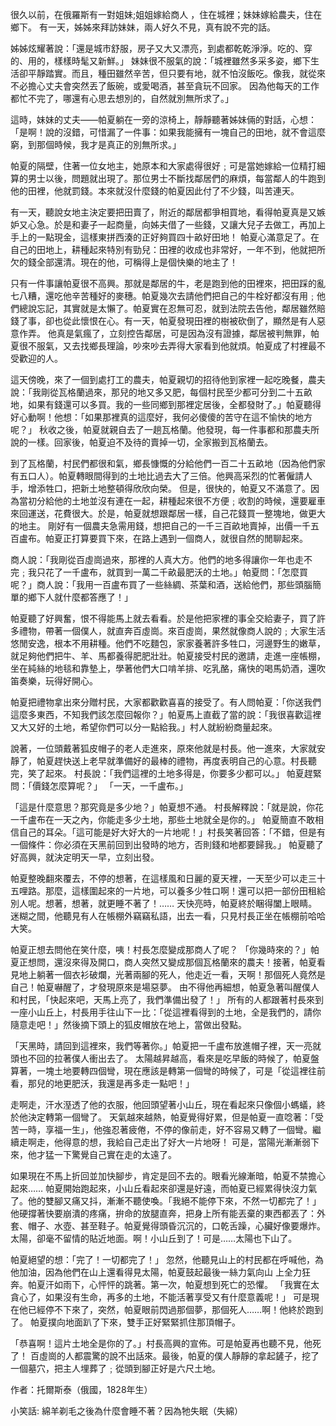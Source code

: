 很久以前，在俄羅斯有一對姐妹;姐姐嫁給商人 ，住在城裡；妹妹嫁給農夫，住在鄉下。 有一天，姊姊來拜訪妹妹，兩人好久不見，真有說不完的話。 

  姊姊炫耀著說：「還是城市舒服，房子又大又漂亮，到處都乾乾淨淨。吃的、穿的、用的，樣樣時髦又新鮮。」 妹妹很不服氣的說：「城裡雖然多采多姿，鄉下生活卻平靜踏實。而且，種田雖然辛苦，但只要有地，就不怕沒飯吃。像我，就從來不必擔心丈夫會突然丟了飯碗，或愛喝酒，甚至貪玩不回家。 因為他每天的工作都忙不完了，哪還有心思去想別的，自然就別無所求了。」 

 這時，妹妹的丈夫——帕夏躺在一旁的涼椅上，靜靜聽著姊妹倆的對話，心想：「是啊！說的沒錯，可惜漏了一件事：如果我能擁有一塊自己的田地，就不會這麼窮，到那個時候，我才是真正的別無所求。」

帕夏的隔壁，住著一位女地主，她原本和大家處得很好﹔可是當她嫁給一位精打細算的男士以後，問題就出現了。那位男士不斷找鄰居們的麻煩，每當鄰人的牛跑到他的田裡，他就罰錢。本來就沒什麼錢的帕夏因此付了不少錢，叫苦連天。

有一天，聽說女地主決定要把田賣了，附近的鄰居都爭相買地，看得帕夏真是又嫉妒又心急。於是和妻子一起商量，向姊夫借了一些錢，又讓大兒子去做工，再加上手上的一點現金，這樣東拼西湊的正好夠買四十畝好田地！
帕夏心滿意足了。在自己的田地上，耕種起來特別有勁兒：田裡的收成也非常好，一年不到，他就把所欠的錢全部還清。現在的他，可稱得上是個快樂的地主了！

只有一件事讓帕夏很不高興。那就是鄰居的牛，老是跑到他的田裡來，把田踩的亂七八糟，還吃他辛苦種好的麥穗。帕夏幾次去請他們把自己的牛栓好都沒有用﹔他們總說忘記，其實就是太懶了。帕夏實在忍無可忍，就到法院去告他，鄰居雖然賠錢了事，卻也從此懷恨在心。有一天，帕夏發現田裡的樹被砍倒了，顯然是有人惡意作弄。
他真是氣瘋了，立刻控告鄰居，可是因為沒有證據，鄰居被判無罪，帕夏很不服氣，又去找鄉長理論，吵來吵去弄得大家看到他就煩。帕夏成了村裡最不受歡迎的人。

這天傍晚，來了一個到處打工的農夫，帕夏親切的招待他到家裡一起吃晚餐，農夫說：「我剛從瓦格蘭過來，那兒的地又多又肥，每個村民至少都可分到二十五畝地，如果有錢還可以多買。我的一些同鄉到那裡定居後，全都發財了。」帕夏聽得好心動啊！他想：「如果那裡真的這麼好，我何必傻傻的苦守在這不愉快的地方呢？」
秋收之後，帕夏就親自去了一趟瓦格蘭。他發現，每一件事都和那農夫所說的一樣。回家後，帕夏迫不及待的賣掉一切，全家搬到瓦格蘭去。

到了瓦格蘭，村民們都很和氣，鄉長慷慨的分給他們一百二十五畝地（因為他們家有五口人）。帕夏轉眼間得到的土地比過去大了三倍。他興高采烈的忙著僱請人手，增添牲口，把新土地整頓得欣欣向榮。
但是，很快的，帕夏又不滿意了。因為當初分給他的土地並沒有連在一起，耕種起來很不方便﹔收割的時候，還要雇車來回運送，花費很大。於是，帕夏就想跟鄰居一樣，自己花錢買一整塊地，做更大的地主。
剛好有一個農夫急需用錢，想把自己的一千三百畝地賣掉，出價一千五百盧布。帕夏正打算要買下來，在路上遇到一個商人，就很自然的閒聊起來。

商人說：「我剛從百虛崗過來，那裡的人真大方。他們的地多得讓你一年也走不完﹔我只花了一千盧布，就買到一萬二千畝最肥沃的土地。」帕夏問：「怎麼買呢？」商人說：「我用一百盧布買了一些絲綢、茶葉和酒，送給他們，那些頭腦簡單的鄉下人就什麼都答應了！」

帕夏聽了好興奮，恨不得能馬上就去看看。於是他把家裡的事全交給妻子，買了許多禮物，帶著一個僕人，就直奔百虛崗。來百虛崗，果然就像商人說的﹔大家生活悠閒安逸，根本不用耕種。他們不吃麵包，家家養著許多牲口，河邊野生的嫩草，就足夠他們把牛、羊、馬都養得肥肥壯壯。帕夏接受村民的邀請，走進一座帳棚，坐在純絲的地毯和靠墊上，學著他們大口啃羊排、吃乳酪，痛快的喝馬奶酒，還吹笛奏樂，玩得好開心。

帕夏把禮物拿出來分贈村民，大家都歡歡喜喜的接受了。有人問帕夏：「你送我們這麼多東西，不知我們該怎麼回報你？」帕夏馬上直截了當的說：「我很喜歡這裡又大又好的土地，希望你們可以分一點給我。」村人就紛紛商量起來。

說著，一位頭戴著狐皮帽子的老人走進來，原來他就是村長。他一進來，大家就安靜了，帕夏趕快送上老早就準備好的最棒的禮物，再度表明自己的心意。村長聽完，笑了起來。
村長說：「我們這裡的土地多得是，你要多少都可以。」
帕夏趕緊問：「價錢怎麼算呢？」
「一天，一千盧布。」

「這是什麼意思？那究竟是多少地？」帕夏想不通。
村長解釋說：「就是說，你花一千盧布在一天之內，你能走多少土地，那些土地就全是你的。」
帕夏簡直不敢相信自己的耳朵。「這可能是好大好大的一片地呢！」村長笑著回答：「不錯，但是有一個條件：你必須在天黑前回到出發時的地方，否則錢和地都要歸我。」
帕夏聽了好高興，就決定明天一早，立刻出發。

帕夏整晚翻來覆去，不停的想著，在這樣風和日麗的夏天裡，一天至少可以走三十五哩路。那麼，這樣圍起來的一片地，可以養多少牲口啊！還可以把一部份田租給別人呢。想著，想著，就更睡不著了！……
天快亮時，帕夏終於睏得闔上眼睛。迷糊之間，他聽見有人在帳棚外竊竊私語，出去一看，只見村長正坐在帳棚前哈哈大笑。

帕夏正想去問他在笑什麼，咦！村長怎麼變成那商人了呢？
「你幾時來的？」帕夏正想問，還沒來得及開口，商人突然又變成那個瓦格蘭來的農夫！接著，帕夏看見地上躺著一個衣衫破爛，光著兩腳的死人，他走近一看，天啊！那個死人竟然是自己！帕夏嚇醒了，才發現原來是場惡夢。
由不得他再細想，帕夏急著叫醒僕人和村民，「快起來吧，天馬上亮了，我們準備出發了！」
所有的人都跟著村長來到一座小山丘上，村長用手往山下一比：「從這裡看得到的土地，全是我們的，請你隨意走吧！」然後摘下頭上的狐皮帽放在地上，當做出發點。

「天黑時，請回到這裡來，我們等著你。」帕夏把一千盧布放進帽子裡，天一亮就頭也不回的拉著僕人衝出去了。
太陽越昇越高，看來是吃早飯的時候了，帕夏盤算著，一塊土地要轉四個彎，現在應該是轉第一個彎的時候了，可是「從這裡往前看，那兒的地更肥沃，我還是再多走一點吧！」

走啊走，汗水溼透了他的衣服，他回頭望著小山丘，現在看起來只像個小螞蟻，終於他決定轉第一個彎了。
天氣越來越熱，帕夏覺得好累，但是帕夏一直唸著：「受苦一時，享福一生」，他強忍著疲倦，不停的像前走，好不容易又轉了一個彎。繼續走啊走，他得意的想，我給自己走出了好大一片地呀！
可是，當陽光漸漸弱下來，他才猛一下驚覺自己實在走的太遠了。

如果現在不馬上折回並加快腳步，肯定是回不去的。眼看光線漸暗，帕夏不禁擔心起來……
帕夏開始跑起來，小山丘看起來卻還是好遠，而帕夏已經累得快沒力氣了。他的雙腳又痛又抖，漸漸不聽使喚。「我絕不能停下來，不然一切都完了！」他硬撐著快要崩潰的疼痛，拚命的放腿直奔，把身上所有能丟棄的東西都丟了：外套、帽子、水壺、甚至鞋子。帕夏覺得頭昏沉沉的，口乾舌躁，心臟好像要爆炸。太陽，卻毫不留情的貼近地面。啊！小山丘到了！可是……太陽也下山了。

帕夏絕望的想：「完了！一切都完了！」
忽然，他聽見山上的村民都在呼喊他，為他加油，因為他們在山上還看得見太陽，帕夏鼓起最後一絲力氣向山 上全力狂奔。帕夏汗如雨下，心怦怦的跳著。第一次，帕夏想到死亡的恐懼。
「我實在太貪心了，如果沒有生命，再多的土地，不能活著享受又有什麼意義呢！」
可是現在他已經停不下來了，突然，帕夏眼前閃過那個夢，那個死人……啊！他終於跑到了。
帕夏撲向地面趴了下來，雙手正好緊緊抓住那頂帽子。

「恭喜啊！這片土地全是你的了。」村長高興的宣佈。可是帕夏再也聽不見，他死了！
百虛崗的人都震驚的說不出話來。最後，帕夏的僕人靜靜的拿起鏟子，挖了一個墓穴，把主人埋葬了﹔從頭到腳正好是六尺土地。

  作者：托爾斯泰（俄國，1828年生） 

小笑話: 綿羊剃毛之後為什麼會睡不著？因為牠失眠（失綿） 

    